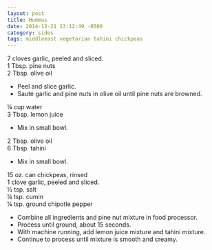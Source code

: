 ```yaml
---
layout: post
title: Hummus
date: 2014-12-21 13:12:49 -0500
category: sides
tags: middleeast vegetarian tahini chickpeas
---
```

7 cloves garlic, peeled and sliced.  
1 Tbsp. pine nuts  
2 Tbsp. olive oil  

 * Peel and slice garlic.
 * Sauté garlic and pine nuts in olive oil until pine nuts are browned.

¼ cup water  
3 Tbsp. lemon juice  

 * Mix in small bowl.

2 Tbsp. olive oil  
6 Tbsp. tahini  

 * Mix in small bowl.

15 oz. can chickpeas, rinsed  
1 clove garlic, peeled and sliced.  
½ tsp. salt  
¼ tsp. cumin  
¼ tsp. ground chipotle pepper  

 * Combine all ingredients and pine nut mixture in food processor.
 * Process until ground, about 15 seconds.
 * With machine running, add lemon juice mixture and tahini mixture.
 * Continue to process until mixture is smooth and creamy.

